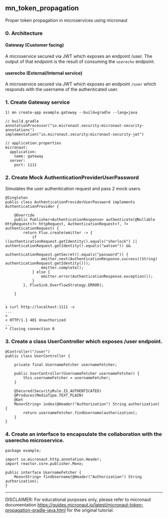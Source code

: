 ## mn_token_propagation
Proper token propagation in microservices using micronaut

### 0. Architecture
#### Gateway (Customer facing)
A microservice secured via JWT which exposes an endpoint /user.
The output of that endpoint is the result of consuming the `userecho` endpoint.


#### userecho (External/Internal service)
A microservice secured via JWT which exposes an endpoint `/user` which
responds with the username of the authenticated user.

### 1. Create Gateway service
```
1) mn create-app example.gateway --build=gradle --lang=java
 
// build.gradle
annotationProcessor("io.micronaut.security:micronaut-security-annotations")
implementation("io.micronaut.security:micronaut-security-jwt")

// application.properties
micronaut:
  application:
    name: gateway
  server:
    port: 1111

```
### 2. Create Mock AuthenticationProviderUserPassword
Simulates the user authentication request and pass 2 mock users.    
```
@Singleton 
public class AuthenticationProviderUserPassword implements AuthenticationProvider { 
    
    @Override
    public Publisher<AuthenticationResponse> authenticate(@Nullable HttpRequest<?> httpRequest, AuthenticationRequest<?, ?> authenticationRequest) {
        return Flux.create(emitter -> {
            if ((authenticationRequest.getIdentity().equals("sherlock") || authenticationRequest.getIdentity().equals("watson")) &&
                    authenticationRequest.getSecret().equals("password")) {
                emitter.next(AuthenticationResponse.success((String) authenticationRequest.getIdentity()));
                emitter.complete();
            } else {
                emitter.error(AuthenticationResponse.exception());
            }
        }, FluxSink.OverflowStrategy.ERROR);

    }
    
    
❯ curl http://localhost:1111 -v
...
> 
< HTTP/1.1 401 Unauthorized
...
* Closing connection 0
```
### 3. Create a class UserController which exposes /user endpoint.

```
@Controller("/user") 
public class UserController {

    private final UsernameFetcher usernameFetcher;

    public UserController(UsernameFetcher usernameFetcher) {  
        this.usernameFetcher = usernameFetcher;
    }

    @Secured(SecurityRule.IS_AUTHENTICATED)  
    @Produces(MediaType.TEXT_PLAIN) 
    @Get 
    Mono<String> index(@Header("Authorization") String authorization) {  
        return usernameFetcher.findUsername(authorization);
    }
}
```

### 4. Create an interface to encapsulate the collaboration with the userecho microservice.

```
package example;

import io.micronaut.http.annotation.Header;
import reactor.core.publisher.Mono;

public interface UsernameFetcher {
    Mono<String> findUsername(@Header("Authorization") String authorization);
}
```
---------------------------------------------------------------------------
DISCLAIMER: For educational purposes only, please refer to micronaut documentation
https://guides.micronaut.io/latest/micronaut-token-propagation-gradle-java.html
for the original tutorial.